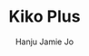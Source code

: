 ---
title: Kiko Plus
github: https://github.com/AWEEKJ/Kiko-plus
demo: http://aweekj.github.io/Kiko-plus
author: Hanju Jamie Jo
ssg:
  - Jekyll
cms:
  - No Cms
---